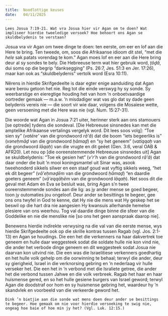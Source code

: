 ```yaml
---
title:  Noodlottige keuses
date:   04/11/2025
---
```


`Lees Josua 7:19-21. Wat vra Josua hier vir Agan om te doen? Wat impliseer hierdie tweeledige versoek? Hoe behoort ons Agan se skuldbelydenis te verstaan?`

Josua vra vir Agan om twee dinge te doen: ten eerste, om eer en lof aan die Here te bring. Ten tweede, om, soos die Afrikaanse idioom dit stel, “met die _hele_ sak patats vorendag te kom.” Agan moes lof en eer aan die Here bring deur al sy sondes te bely. Die Hebreeuse term wat hier gebruik word, _ṯôḏâ_, dui soms op die begrip “danksegging” (Ps. 26:7, Jes. 51:3 en Jer. 17:26), maar kan ook as “skuldbelydenis” vertolk word (Esra 10:11).

Nêrens in hierdie Skrifgedeelte is daar egter enige aanduiding dat Agan ware berou getoon het nie. Reg tot die einde verswyg hy sy sonde. Sy weerbarstige en eieregtige houding het van hom ’n onboetvaardige oortreder gemaak — m.a.w. ’n misdadiger wat vas glo dat sy dade geen belydenis vereis nie — die soort vir wie daar, volgens die Mosaïese wette, geen versoening met die Here was nie (vgl. Num. 15:27-31).

Die woorde wat Agan in Josua 7:21 uiter, herinner sterk aan ons stamouers [se optrede] tydens die sondeval. [Die Hebreeuse sinsnedes kan met die amptelike Afrikaanse vertalings vergelyk word. Dit lees soos volg]: “Toe sien sy” (_vatēre'_ van die grondwoord _rā'â_) dat die boom “iets begeerliks is” (_vəneḥmāḏ_ van die grondwoord _ḥāmaḏ_) en “sy het geneem” (_vatiqqaḥ_ van die grondwoord _lāqaḥ_) van die vrugte en dit geëet (Gen. 3:6, veral OAB & AFR20). Let nou op [die ooreenstemmende Hebreeuse sinsnedes uit] Agan se skuldbelydenis: “Toe ek gesien het” (_v'r'h_ van die grondwoord _rā'â_) dat daar onder die buit ’n mooi koningsmantel uit Sinar was, asook tweehonderd sikkels silwer en een staaf goud wat vyftig sikkels weeg, “het ek dit begeer” (_vā'eḥməḏēm_ van die grondwoord _ḥāmaḏ_) “en daardie goeters geneem” (_vā'eqqāḥēm_ van die grondwoord _lāqaḥ_). Net soos dit die geval met Adam en Eva se besluit was, bring Agan s’n twee ooreenstemmende sondes aan die lig: as jy ander mense se goed begeer, toon jy outomaties jou ongeloof. Deur ander se besittings te begeer, gee ons ons twyfel in God te kenne, dat Hy nie die mens wat Hy geskep het se beswil op die hart dra nie aangesien Hy kwansuis allerhande hemelse plesiere van ons weerhou. Tog val daardie dinge binne die sfeer van die Goddelike en nie die menslike nie [so ons het geen aanspraak daarop nie].

Benewens hierdie indirekte verwysing na die val van die eerste mense, wys hierdie Skrifgedeelte ook op die skrille kontras tussen Ragab (vgl. Jos. 2:1-13) en Agan se houdings. Die een het die verkenners na haar dakvertrek toe geneem en hulle daar weggesteek sodat die soldate hulle nie kon vind nie, die ander het verbode dinge geneem en dit weggesteek sodat Josua nie daarvan kon uitvind nie. Die een was die Israelitiese verkenners goedhartig en het hulle volk gehelp om die oorwinning te behaal; terwyl die ander, deur sy gierigheid, Israel in die verknorsing gebring en ’n nederlaag vir hulle verseker het. Die een het in ’n verbond met die Israliete getree, die ander het die verbond tussen Jahwe en die volk verbreek. Ragab het haar en haar huismense gered, en so het hulle gesiene burgers van Israel geword; terwyl Agan die doodstraf oor hom en sy huismense gebring het, waardeur hy ’n skandvlek en voorbeeld van die verkeerde geword het.

`Dink ’n bietjie aan die sonde wat mens doen deur ander se besittings te begeer. Hoe gemaak om nie voor hierdie versoeking te swig nie, ongeag hoe baie of hoe min jy het? (Vgl. Luk. 12:15.)`